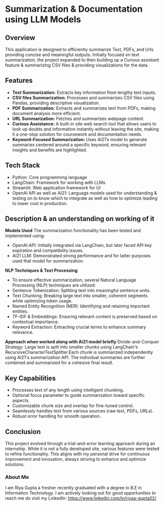 # Summarization & Documentation using LLM Models

## Overview
This application is designed to efficiently summarize Text, PDFs, and Urls providing concise and meaningful outputs. Initially focused on text summarization, the project expanded to then building up a Curious assistant feature & summarizing CSV files & providing visualizations for the data.

## Features
- **Text Summarization:** Extracts key information from lengthy text inputs.
- **CSV files Summarization:** Processes and summarizes CSV files using Pandas, providing descriptive visualization.
- **PDF Summarization:** Extracts and summarizes text from PDFs, making document analysis more efficient.
- **URL Summarization:** Fetches and summarizes webpage content.
- **Curious Assistance:** A built-in site web search tool that allows users to look up doubts and information instantly without leaving the site, making it a one-stop solution for coursework and documentation needs.
- **Keyword-Focused Summarization:** Uses AI21’s model to generate summaries centered around a specific keyword, ensuring relevant insights and benefits are highlighted.
  
## Tech Stack
- Python: Core programming language
- LangChain: Framework for working with LLMs
- Streamlit: Web application framework for UI
- OpenAI API as well as AI21: Language models used for understanding & testing on to know which to integrate as well as how to optimize leading to lower cost in production. 

## Description & an understanding on working of it

**Models Used**
The summarization functionality has been tested and implemented using:
- OpenAI API: Initially integrated via LangChain, but later faced API key expiration and compatibility issues.
- AI21 LLM: Demonstrated strong performance and for latter purposes used that model for summarization.

**NLP Techniques & Text Processing**
- To ensure effective summarization, several Natural Language Processing (NLP) techniques are utilized:
- Sentence Tokenization: Splitting text into meaningful sentence units.
- Text Chunking: Breaking large text into smaller, coherent segments while optimizing token usage.
- Named Entity Recognition (NER): Identifying and retaining important entities.
- TF-IDF & Embeddings: Ensuring relevant content is preserved based on contextual importance.
- Keyword Extraction: Extracting crucial terms to enhance summary relevance.

**Approach when worked along with Ai21 model briefly**
Divide-and-Conquer Strategy: Large text is split into smaller chunks using LangChain's RecursiveCharacterTextSplitter.Each chunk is summarized independently using AI21's summarization API. The individual summaries are further combined and summarized for a cohesive final result.

## Key Capabilities
- Processes text of any length using intelligent chunking.
- Optional focus parameter to guide summarization toward specific aspects.
- Customizable chunk size and overlap for fine-tuned control.
- Seamlessly handles text from various sources (raw text, PDFs, URLs).
- Robust error handling for smooth operation.

 ## Conclusion
  This project evolved through a trial-and-error learning approach during an internship. While it is not a fully developed site, various features were tested to refine functionality. This aligns with my personal drive for continuous improvement and innovation, always striving to enhance and optimize solutions.

  ### About Me
  I am Riya Gupta a fresher recently graduated with a degree in B.E in Information Technology. I am actively looking out for good opportunities to reach me do visit my LinkedIn: https://www.linkedin.com/in/riyaa-gupta02/
  
